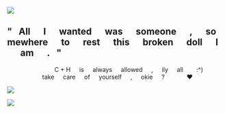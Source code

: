  ![](https://files.catbox.moe/nhytc3.png)


## "⠀All⠀⠀I⠀⠀wanted⠀⠀was⠀⠀someone⠀⠀,⠀⠀somewhere⠀⠀to⠀⠀rest⠀⠀this⠀⠀broken⠀⠀doll⠀⠀I⠀⠀am⠀⠀.⠀"

  ⠀⠀⠀⠀⠀⠀ ⠀⠀⠀⠀ C + H⠀⠀is⠀⠀always⠀⠀allowed⠀⠀,⠀⠀ily⠀⠀all⠀⠀⠀:^)
  ⠀⠀⠀⠀⠀⠀⠀⠀take⠀⠀care⠀⠀of⠀⠀yourself⠀⠀,⠀⠀okie⠀⠀?⠀⠀⠀⠀⠀‪‪❤︎‬‪

   ![](https://files.catbox.moe/zrb2ye.png)


 ![](https://files.catbox.moe/nhytc3.png)
